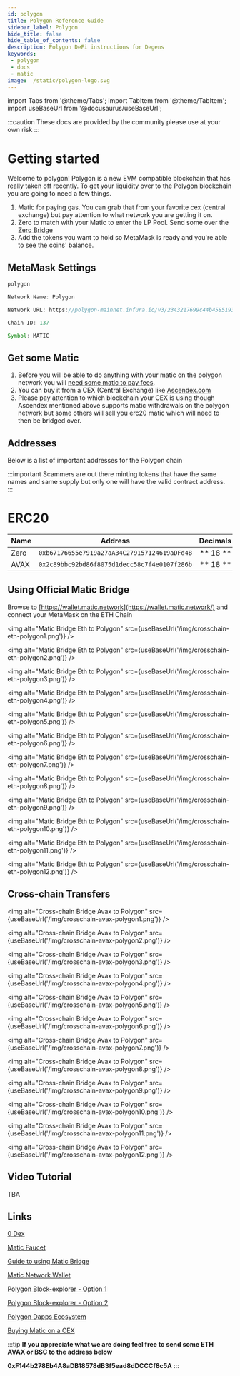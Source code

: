 ```yaml
---
id: polygon 
title: Polygon Reference Guide
sidebar_label: Polygon 
hide_title: false
hide_table_of_contents: false
description: Polygon DeFi instructions for Degens
keywords: 
 - polygon
 - docs
 - matic
image:  /static/polygon-logo.svg
---
```

import Tabs from '@theme/Tabs';
import TabItem from '@theme/TabItem';
import useBaseUrl from '@docusaurus/useBaseUrl';

:::caution
These docs are provided by the community please use at your own risk
:::

# Getting started

Welcome to polygon! Polygon is a new EVM compatible blockchain that has really taken off recently. To get your liquidity over to the Polygon blockchain you are going to need a few things.

1. Matic for paying gas. You can grab that from your favorite cex (central exchange) but pay attention to what network you are getting it on.
1. Zero to match with your Matic to enter the LP Pool. Send some over the [Zero Bridge](https://app.0.exchange/#/transfer)
1. Add the tokens you want to hold so MetaMask is ready and you're able to see the coins' balance. 

## MetaMask Settings

```javascript
polygon

Network Name: Polygon

Network URL: https://polygon-mainnet.infura.io/v3/2343217699c44b45851935789f1f89e6

Chain ID: 137

Symbol: MATIC
```

## Get some Matic
1. Before you will be able to do anything with your matic on the polygon network you will [need some matic to pay fees](https://matic.supply).
1. You can buy it from a CEX (Central Exchange) like [Ascendex.com](https://ascendex.com/en/basic/cashtrade-spottrading/usdt/matic)
1. Please pay attention to which blockchain your CEX is using though Ascendex mentioned above supports matic withdrawals on the polygon network but some others will sell you erc20 matic which will need to then be bridged over.

## Addresses
Below is a list of important addresses for the Polygon chain

:::important
Scammers are out there minting tokens that have the same names and same supply but only one will have the valid contract address.  
:::


# ERC20
|       Name    |       Address                                 |       Decimals        |
| ------------- |       :-----------:                           |       -----:          |
| Zero          | `0xb67176655e7919a27aA34C279157124619aDFd4B`  |        ** 18 **       |
| AVAX          | `0x2c89bbc92bd86f8075d1decc58c7f4e0107f286b`  |        ** 18 **       |


## Using Official Matic Bridge
Browse to [https://wallet.matic.network](https://wallet.matic.network/) and connect your MetaMask on the ETH Chain

<img alt="Matic Bridge Eth to Polygon" src={useBaseUrl('/img/crosschain-eth-polygon1.png')} />

<img alt="Matic Bridge Eth to Polygon" src={useBaseUrl('/img/crosschain-eth-polygon2.png')} />

<img alt="Matic Bridge Eth to Polygon" src={useBaseUrl('/img/crosschain-eth-polygon3.png')} />

<img alt="Matic Bridge Eth to Polygon" src={useBaseUrl('/img/crosschain-eth-polygon4.png')} />

<img alt="Matic Bridge Eth to Polygon" src={useBaseUrl('/img/crosschain-eth-polygon5.png')} />

<img alt="Matic Bridge Eth to Polygon" src={useBaseUrl('/img/crosschain-eth-polygon6.png')} />

<img alt="Matic Bridge Eth to Polygon" src={useBaseUrl('/img/crosschain-eth-polygon7.png')} />

<img alt="Matic Bridge Eth to Polygon" src={useBaseUrl('/img/crosschain-eth-polygon8.png')} />

<img alt="Matic Bridge Eth to Polygon" src={useBaseUrl('/img/crosschain-eth-polygon9.png')} />

<img alt="Matic Bridge Eth to Polygon" src={useBaseUrl('/img/crosschain-eth-polygon10.png')} />

<img alt="Matic Bridge Eth to Polygon" src={useBaseUrl('/img/crosschain-eth-polygon11.png')} />

<img alt="Matic Bridge Eth to Polygon" src={useBaseUrl('/img/crosschain-eth-polygon12.png')} />



## Cross-chain Transfers
<img alt="Cross-chain Bridge Avax to Polygon" src={useBaseUrl('/img/crosschain-avax-polygon1.png')} />

<img alt="Cross-chain Bridge Avax to Polygon" src={useBaseUrl('/img/crosschain-avax-polygon2.png')} />

<img alt="Cross-chain Bridge Avax to Polygon" src={useBaseUrl('/img/crosschain-avax-polygon3.png')} />

<img alt="Cross-chain Bridge Avax to Polygon" src={useBaseUrl('/img/crosschain-avax-polygon4.png')} />

<img alt="Cross-chain Bridge Avax to Polygon" src={useBaseUrl('/img/crosschain-avax-polygon5.png')} />

<img alt="Cross-chain Bridge Avax to Polygon" src={useBaseUrl('/img/crosschain-avax-polygon6.png')} />

<img alt="Cross-chain Bridge Avax to Polygon" src={useBaseUrl('/img/crosschain-avax-polygon7.png')} />

<img alt="Cross-chain Bridge Avax to Polygon" src={useBaseUrl('/img/crosschain-avax-polygon8.png')} />

<img alt="Cross-chain Bridge Avax to Polygon" src={useBaseUrl('/img/crosschain-avax-polygon9.png')} />

<img alt="Cross-chain Bridge Avax to Polygon" src={useBaseUrl('/img/crosschain-avax-polygon10.png')} />

<img alt="Cross-chain Bridge Avax to Polygon" src={useBaseUrl('/img/crosschain-avax-polygon11.png')} />

<img alt="Cross-chain Bridge Avax to Polygon" src={useBaseUrl('/img/crosschain-avax-polygon12.png')} />



## Video Tutorial

TBA

## Links
[0 Dex](https://0.exchange)

[Matic Faucet](https://faucet.matic.network/)

[Guide to using Matic Bridge](https://medium.com/stakingbits/guide-to-using-the-matic-bridge-to-bridge-tokens-from-ethereum-to-polygon-c3e66cf3d334)

[Matic Network Wallet](https://wallet.matic.network/)

[Polygon Block-explorer - Option 1](https://polygon-explorer-mainnet.chainstacklabs.com/)

[Polygon Block-explorer - Option 2](https://explorer-mainnet.maticvigil.com/)

[Polygon Dapps Ecosystem](https://awesomepolygon.com/dapps/)

[Buying Matic on a CEX](https://ascendex.com/en/basic/cashtrade-spottrading/usdt/matic)

:::tip
**If you appreciate what we are doing feel free to send some ETH AVAX or BSC to the address below**

**0xF144b278Eb4A8aDB18578dB3f5ead8dDCCCf8c5A**
:::
